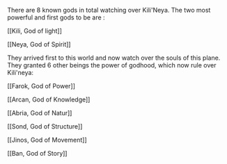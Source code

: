 There are 8 known gods in total watching over Kili'Neya. The two most powerful and first gods to be are :

[[Kili, God of light]]

[[Neya, God of Spirit]]

They arrived first to this world and now watch over the souls of this plane. They granted 6 other beings the power of godhood, which now rule over Kili'neya:

[[Farok, God of Power]]

[[Arcan, God of Knowledge]]

[[Abria, God of Natur]]

[[Sond, God of Structure]]

[[Jinos, God of Movement]]

[[Ban, God of Story]]
